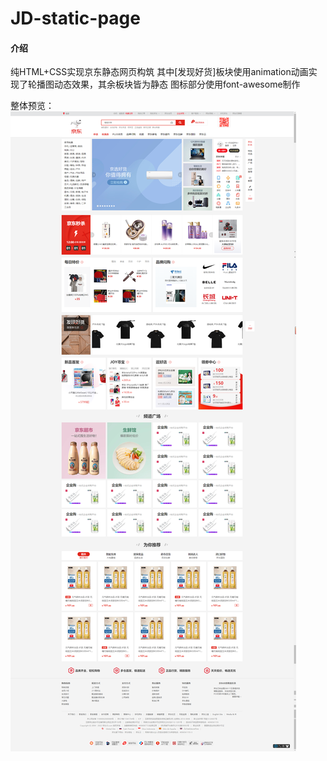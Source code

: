 # JD-static-page

#### 介绍
纯HTML+CSS实现京东静态网页构筑
其中[发现好货]板块使用animation动画实现了轮播图动态效果，其余板块皆为静态
图标部分使用font-awesome制作

整体预览：
![输入图片说明](image.png)
